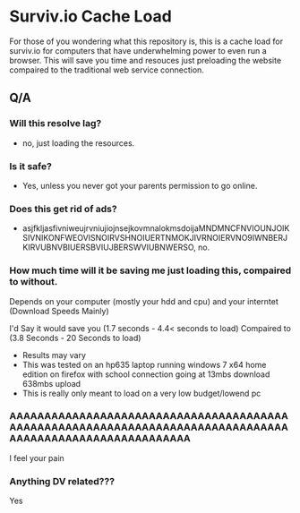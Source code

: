 # Surviv.io Cache Load
For those of you wondering what this repository is, this is a cache load for surviv.io for computers that have underwhelming power to even run a browser.
This will save you time and resouces just preloading the website compaired to the traditional web service connection. 

## Q/A

### Will this resolve lag?
 - no, just loading the resources.

### Is it safe?
 - Yes, unless you never got your parents permission to go online.

### Does this get rid of ads?
 - asjfkljasfivniweujrvniujiojnsejkovmnalokmsdoijaMNDMNCFNVIOUNJOIKSIVNIKONFWEOVISNOIRVSHNOIUERTNMOKJIVRNOIERVNO9IWNBERJKIRVUBNVBIUERSBVIUJBERSWVIUBNWERSO, no.

### How much time will it be saving me just loading this, compaired to without.
Depends on your computer (mostly your hdd and cpu) and your interntet (Download Speeds Mainly)

I'd Say it would save you (1.7 seconds - 4.4< seconds to load) Compaired to (3.8 Seconds - 20 Seconds to load)
 - Results may vary
 - This was tested on an hp635 laptop running windows 7 x64 home edition on firefox with school connection going at 13mbs download 638mbs upload
 - This is really only meant to load on a very low budget/lowend pc 

### AAAAAAAAAAAAAAAAAAAAAAAAAAAAAAAAAAAAAAAAAAAAAAAAAAAAAAAAAAAAAAAAAAAAAAAAAAAAAAAAAAAAAAAAAAAAAAAAAAAAAAAAAA
I feel your pain

### Anything DV related???
Yes
